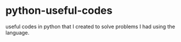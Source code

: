 # python-useful-codes
useful codes in python that I created to solve problems I had using the language.
